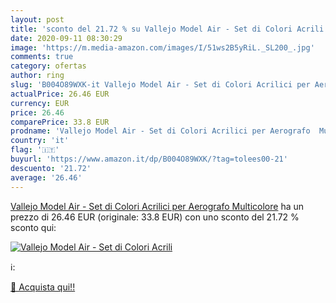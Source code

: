 ```yaml
---
layout: post
title: 'sconto del 21.72 % su Vallejo Model Air - Set di Colori Acrili  '
date: 2020-09-11 08:30:29
image: 'https://m.media-amazon.com/images/I/51ws2B5yRiL._SL200_.jpg'
comments: true
category: ofertas
author: ring
slug: 'B004O89WXK-it Vallejo Model Air - Set di Colori Acrilici per Aerografo  Multicolore'
actualPrice: 26.46 EUR
currency: EUR
price: 26.46
comparePrice: 33.8 EUR
prodname: 'Vallejo Model Air - Set di Colori Acrilici per Aerografo  Multicolore'
country: 'it'
flag: '🇮🇹'
buyurl: 'https://www.amazon.it/dp/B004O89WXK/?tag=tolees00-21'
descuento: '21.72'
average: '26.46'
---
```


[Vallejo Model Air - Set di Colori Acrilici per Aerografo  Multicolore](https://www.amazon.it/dp/B004O89WXK/?tag=tolees00-21) ha un prezzo di 26.46 EUR (originale: 33.8 EUR) con uno sconto del 21.72 % sconto qui:

[![Vallejo Model Air - Set di Colori Acrili](https://m.media-amazon.com/images/I/51ws2B5yRiL._SL200_.jpg)](https://www.amazon.it/dp/B004O89WXK/?tag=tolees00-21)

ℹ️:


[🛒 Acquista qui!!](https://www.amazon.it/dp/B004O89WXK/?tag=tolees00-21)
